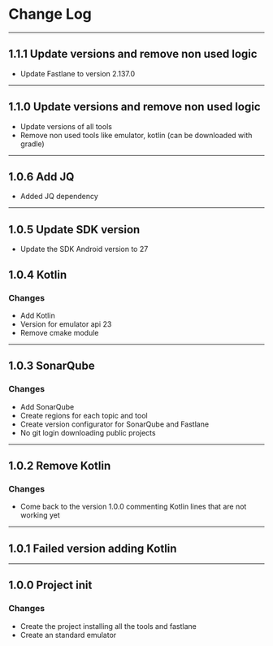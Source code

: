 # Change Log
-----
## 1.1.1 Update versions and remove non used logic
 * Update Fastlane to version 2.137.0
-----
 
## 1.1.0 Update versions and remove non used logic
* Update versions of all tools
* Remove non used tools like emulator, kotlin (can be downloaded with gradle)

-----
## 1.0.6 Add JQ
* Added JQ dependency

-----
## 1.0.5 Update SDK version
* Update the SDK Android version to 27

## 1.0.4 Kotlin
### Changes
* Add Kotlin
* Version for emulator api 23
* Remove cmake module

-----
## 1.0.3 SonarQube
### Changes
* Add SonarQube
* Create regions for each topic and tool
* Create version configurator for SonarQube and Fastlane
* No git login downloading public projects

-----
## 1.0.2 Remove Kotlin
### Changes
* Come back to the version 1.0.0 commenting Kotlin lines that are not working yet

-----
## 1.0.1 Failed version adding Kotlin

----
## 1.0.0 Project init
### Changes
* Create the project installing all the tools and fastlane
* Create an standard emulator